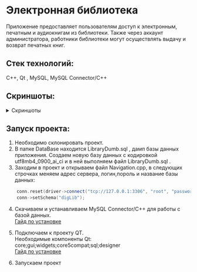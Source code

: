# Электронная библиотека

Приложение предоставляет пользователям доступ к электронным, печатным и аудиокнигам из библиотеки.
Также через аккаунт администратора, работники библиотеки могут осуществлять выдачу и возврат печатных книг.

## Стек технологий:
C++, Qt , MySQL, MySQL Connector/C++

## Скриншоты:
<details>
  <summary>Скриншоты</summary>

  Окно регистрации
<<<<<<< HEAD
  ![Register](ReadmeLibraryImages/Register.png)
  Окно входа
  ![LogIn](ReadmeLibraryImages/LogIn.png)
  Меню пользователя
  ![Menu](ReadmeLibraryImages/Menu.png)
  Библиотечные книги
  ![LibraryBooks](ReadmeLibraryImages/LibraryBooks.png)
  Информация о книге
  ![Book1](ReadmeLibraryImages/Book1.png)
  Книги пользователя
  ![UserBooks](ReadmeLibraryImages/UserBooks.png)
  Забронированная книга
  ![Book2](ReadmeLibraryImages/Book2.png)
  Главное окно администратора
  ![Admin](ReadmeLibraryImages/Admin.png)
=======
  ![Register](LibraryImages/Register.png)
  Окно входа
  ![LogIn](LibraryImages/LogIn.png)
  Меню пользователя
  ![Menu](LibraryImages/Menu.png)
  Библиотечные книги
  ![LibraryBooks](LibraryImages/LibraryBooks.png)
  Информация о книге
  ![Book1](LibraryImages/Book1.png)
  Книги пользователя
  ![UserBooks](LibraryImages/UserBooks.png)
  Забронированная книга
  ![Book2](LibraryImages/Book2.png)
  Главное окно администратора
  ![Admin](LibraryImages/Admin.png)
>>>>>>> 22347750ffe6ba02fbc516b7da7846f535ca8af2
</details>

## Запуск проекта:
1. Необходимо склонировать проект.
2. В папке DataBase находится LibraryDumb.sql , дамп базы данных приложения.
    Создаем новую базу данных с кодировкой utf8mb4_0900_ai_ci и в ней выполняем файл LibraryDumb.sql .
3. Заходим в проект и открываем файл Navigation.cpp, в следующих строчках меняем адрес сервера, логин,пороль и название базы данных:
```C++
    conn.reset(driver->connect("tcp://127.0.0.1:3306", "root", "password" ));
    conn->setSchema("digLib"); 
```
4. Скачиваем и устанавливаем MySQL Connector/C++ для работы с базой данных.  
[Гайд по установке](https://yandex.ru/video/preview/14604127341991293880) 
5. Подключаем к проекту QT.  
Необходимые компоненты Qt: core;gui;widgets;core5compat;sql;designer  
[Гайд по установке](https://www.youtube.com/watch?v=6bXrfVrYyxk)  

6. Запускаем проект
